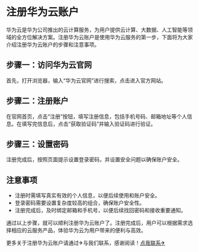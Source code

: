 # 注册华为云账户

华为云是华为公司推出的云计算服务，为用户提供云计算、大数据、人工智能等领域的全方位解决方案。注册华为云账户是使用华为云服务的第一步，下面将为大家介绍注册华为云账户的步骤和注意事项。

## 步骤一：访问华为云官网

首先，打开浏览器，输入“华为云官网”进行搜索，点击进入官方网站。

## 步骤二：注册账户

在官网首页，点击“注册”按钮，填写注册信息，包括手机号码、邮箱地址等个人信息。在填写完信息后，点击“获取验证码”并输入验证码进行验证。

## 步骤三：设置密码

注册完成后，按照页面提示设置登录密码，并设置安全问题以确保账户安全。

## 注意事项

- 注册时需填写真实有效的个人信息，以便后续使用和账户安全。
- 登录密码需要设置复杂度较高的组合，确保账户安全性。
- 注册完成后，及时绑定邮箱和手机号，以便后续找回密码和接收重要通知。

通过以上步骤，就可以顺利注册华为云账户了。注册完成后，用户可以根据需求选择相应的云服务产品，体验华为云为用户带来的便利与高效。

更多关于注册华为云账户请通过✈与我们联系，感谢阅读！[点我联系✈](https://doc.G208.com)